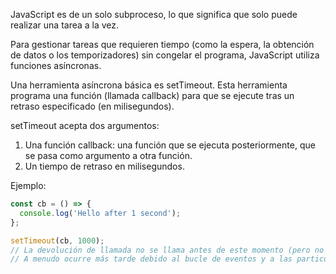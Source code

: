 JavaScript es de un solo subproceso, lo que significa que solo puede realizar una tarea a la vez.

Para gestionar tareas que requieren tiempo (como la espera, la obtención de datos o los temporizadores) sin congelar el programa, JavaScript utiliza funciones asíncronas.

Una herramienta asíncrona básica es setTimeout. Esta herramienta programa una función (llamada callback) para que se ejecute tras un retraso especificado (en milisegundos).

setTimeout acepta dos argumentos:
1. Una función callback: una función que se ejecuta posteriormente, que se pasa como argumento a otra función.
2. Un tiempo de retraso en milisegundos.

Ejemplo:

```js
const cb = () => {
  console.log('Hello after 1 second');
};

setTimeout(cb, 1000);
// La devolución de llamada no se llama antes de este momento (pero no necesariamente exactamente en ese momento).
// A menudo ocurre más tarde debido al bucle de eventos y a las particularidades del lenguaje.
```